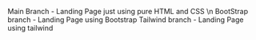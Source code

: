 Main Branch - Landing Page just using pure HTML and CSS \n
BootStrap branch - Landing Page using Bootstrap
Tailwind branch - Landing Page using tailwind
